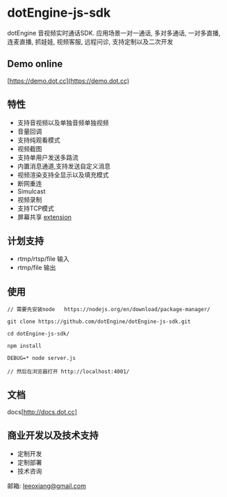 # dotEngine-js-sdk

dotEngine 音视频实时通话SDK. 应用场景一对一通话, 多对多通话, 一对多直播, 连麦直播, 抓娃娃, 视频客服, 远程问诊, 支持定制以及二次开发


## Demo online

[https://demo.dot.cc](https://demo.dot.cc)


## 特性

- 支持音视频以及单独音频单独视频
- 音量回调
- 支持纯观看模式
- 视频截图
- 支持单用户发送多路流
- 内置消息通道,支持发送自定义消息
- 视频渲染支持全显示以及填充模式
- 断网重连
- Simulcast
- 视频录制
- 支持TCP模式
- 屏幕共享  [extension](https://github.com/dotEngine/screen-share-extension)



## 计划支持 

- rtmp/rtsp/file 输入 
- rtmp/file 输出


## 使用


```
// 需要先安装node   https://nodejs.org/en/download/package-manager/

git clone https://github.com/dotEngine/dotEngine-js-sdk.git

cd dotEngine-js-sdk/

npm install 

DEBUG=* node server.js

// 然后在浏览器打开 http://localhost:4001/
```


## 文档 

docs[http://docs.dot.cc]


## 商业开发以及技术支持 

- 定制开发
- 定制部署
- 技术咨询

邮箱: leeoxiang@gmail.com 


